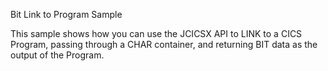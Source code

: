 Bit Link to Program Sample

This sample shows how you can use the JCICSX API to LINK to a CICS Program, passing through a CHAR container, and returning BIT data as the output of the Program.
